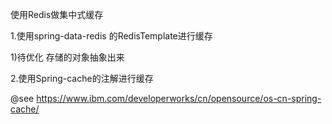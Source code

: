 
使用Redis做集中式缓存

1.使用spring-data-redis 的RedisTemplate进行缓存


1)待优化
存储的对象抽象出来


2.使用Spring-cache的注解进行缓存


@see https://www.ibm.com/developerworks/cn/opensource/os-cn-spring-cache/